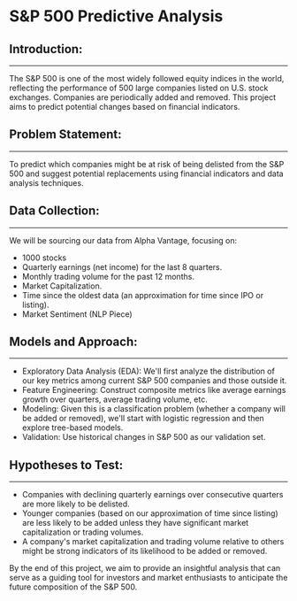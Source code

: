 # S&P 500 Predictive Analysis


## Introduction:
---
The S&P 500 is one of the most widely followed equity indices in the world, reflecting the performance of 500 large companies listed on U.S. stock exchanges. Companies are periodically added and removed. This project aims to predict potential changes based on financial indicators.

## Problem Statement:
---
To predict which companies might be at risk of being delisted from the S&P 500 and suggest potential replacements using financial indicators and data analysis techniques.

## Data Collection:
---
We will be sourcing our data from Alpha Vantage, focusing on:

* 1000 stocks
* Quarterly earnings (net income) for the last 8 quarters.
* Monthly trading volume for the past 12 months.
* Market Capitalization.
* Time since the oldest data (an approximation for time since IPO or listing).
* Market Sentiment (NLP Piece)

## Models and Approach:
---
* Exploratory Data Analysis (EDA): We'll first analyze the distribution of our key metrics among current S&P 500 companies and those outside it.
* Feature Engineering: Construct composite metrics like average earnings growth over quarters, average trading volume, etc.
* Modeling: Given this is a classification problem (whether a company will be added or removed), we'll start with logistic regression and then explore tree-based models.
* Validation: Use historical changes in S&P 500 as our validation set.

## Hypotheses to Test:
---
* Companies with declining quarterly earnings over consecutive quarters are more likely to be delisted.
* Younger companies (based on our approximation of time since listing) are less likely to be added unless they have significant market capitalization or trading volumes.
* A company's market capitalization and trading volume relative to others might be strong indicators of its likelihood to be added or removed.

By the end of this project, we aim to provide an insightful analysis that can serve as a guiding tool for investors and market enthusiasts to anticipate the future composition of the S&P 500.

